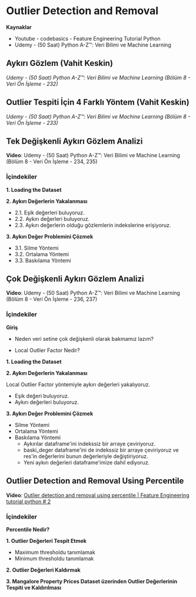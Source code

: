 
# Outlier Detection and Removal
**Kaynaklar**
* Youtube - codebasics - Feature Engineering Tutorial Python 
* Udemy - (50 Saat) Python A-Z™: Veri Bilimi ve Machine Learning

## Aykırı Gözlem (Vahit Keskin)

*Udemy - (50 Saat) Python A-Z™: Veri Bilimi ve Machine Learning (Bölüm 8 - Veri Ön İşleme - 232)*

## Outlier Tespiti İçin 4 Farklı Yöntem (Vahit Keskin)

*Udemy - (50 Saat) Python A-Z™: Veri Bilimi ve Machine Learning (Bölüm 8 - Veri Ön İşleme - 233)*

## Tek Değişkenli Aykırı Gözlem Analizi

**Video**: Udemy - (50 Saat) Python A-Z™: Veri Bilimi ve Machine Learning (Bölüm 8 - Veri Ön İşleme - 234, 235)

### İçindekiler

**1. Loading the Dataset**

**2. Aykırı Değerlerin Yakalanması**
- 2.1. Eşik değerleri buluyoruz.
- 2.2. Aykırı değerleri buluyoruz.
- 2.3. Aykırı değerlerin olduğu gözlemlerin indekslerine erişiyoruz. 

**3. Aykırı Değer Problemini Çözmek**
- 3.1. Silme Yöntemi
- 3.2. Ortalama Yöntemi
- 3.3. Baskılama Yöntemi

## Çok Değişkenli Aykırı Gözlem Analizi

**Video**: Udemy - (50 Saat) Python A-Z™: Veri Bilimi ve Machine Learning (Bölüm 8 - Veri Ön İşleme - 236, 237)

### İçindekiler

**Giriş**

- Neden veri setine çok değişkenli olarak bakmamız lazım?

- Local Outlier Factor Nedir?

**1. Loading the Dataset**

**2. Aykırı Değerlerin Yakalanması**

Local Outlier Factor yöntemiyle aykırı değerleri yakalıyoruz.
- Eşik değeri buluyoruz.
- Aykırı değerleri buluyoruz.

**3. Aykırı Değer Problemini Çözmek**
- Silme Yöntemi
- Ortalama Yöntemi
- Baskılama Yöntemi
    - Aykırılar dataframe'ini indekssiz bir arraye çeviriyoruz.
    - baski_deger dataframe'ini de indekssiz bir arraye çeviriyoruz ve res'in değerlerini bunun değerleriyle değiştiriyoruz.
    - Yeni aykırı değerleri dataframe'imize dahil ediyoruz.

## Outlier Detection and Removal Using Percentile

**Video**: [Outlier detection and removal using percentile | Feature Engineering tutorial python # 2](https://www.youtube.com/watch?v=7sJaRHF03K8)

### İçindekiler

**Percentile Nedir?**

**1. Outlier Değerleri Tespit Etmek**
* Maximum thresholdu tanımlamak
* Minimum thresholdu tanımlamak

**2. Outlier Değerleri Kaldırmak**

**3. Mangalore Property Prices Dataset üzerinden Outlier Değerlerinin Tespiti ve Kaldırılması**
